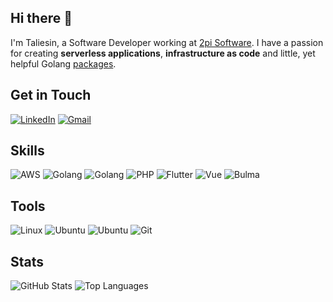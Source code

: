 ## Hi there 👋
I'm Taliesin, a Software Developer working at [2pi Software](https://github.com/2pisoftware). I have a passion for creating **serverless applications**, **infrastructure as code** and little, yet helpful Golang [packages](https://github.com/gofor-little).

## Get in Touch
[![LinkedIn](https://img.shields.io/badge/LinkedIn-grey?labelColor=0077B5&logo=LinkedIn&style=for-the-badge&logoColor=white)](https://www.linkedin.com/in/taliesin-millhouse-00001)
[![Gmail](https://img.shields.io/badge/Gmail-grey?labelColor=EA4335&logo=Gmail&style=for-the-badge&logoColor=white)](mailto:taliesinwrmillhouse@gmail.com)

## Skills
![AWS](https://img.shields.io/badge/aws-grey?labelColor=ff9d00&logo=Amazon&style=for-the-badge&logoColor=white)
![Golang](https://img.shields.io/badge/Golang-grey?labelColor=007d9c&logo=Go&style=for-the-badge&logoColor=white)
![Golang](https://img.shields.io/badge/Typescript-grey?labelColor=3178c6&logo=Typescript&style=for-the-badge&logoColor=white)
![PHP](https://img.shields.io/badge/php-grey?labelColor=4F5B93&logo=PHP&style=for-the-badge&logoColor=white)
![Flutter](https://img.shields.io/badge/Flutter-grey?labelColor=1389FD&logo=Flutter&style=for-the-badge&logoColor=white)
![Vue](https://img.shields.io/badge/Vue.js-grey?labelColor=42b983&logo=Vue.js&style=for-the-badge&logoColor=white)
![Bulma](https://img.shields.io/badge/Bulma-grey?labelColor=00d1b2&logo=Bulma&style=for-the-badge&logoColor=white)

## Tools
![Linux](https://img.shields.io/badge/linux-grey?labelColor=000000&logo=Linux&style=for-the-badge&logoColor=white)
![Ubuntu](https://img.shields.io/badge/ubuntu-grey?labelColor=e95420&logo=Ubuntu&style=for-the-badge&logoColor=white)
![Ubuntu](https://img.shields.io/badge/Windows-grey?labelColor=0067b8&logo=Windows&style=for-the-badge&logoColor=white)
![Git](https://img.shields.io/badge/Git-grey?labelColor=f14e32&logo=Git&style=for-the-badge&logoColor=white)

## Stats
![GitHub Stats](https://github-readme-stats.char-al.vercel.app/api?username=strongishllama&show_icons=true&count_private=true&title_color=000000&text_color000000&bg_color=45,0390fc,03e8fc)
![Top Languages](https://github-readme-stats.vercel.app/api/top-langs/?username=strongishllama&hide=html&title_color=000000&text_color000000&bg_color=45,0390fc,03e8fc)
